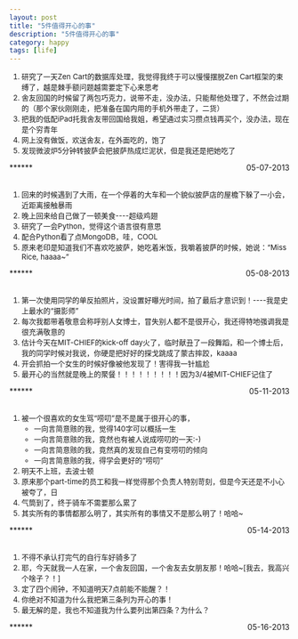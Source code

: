 ```yaml
---
layout: post
title: "5件值得开心的事"
description: "5件值得开心的事"
category: happy
tags: [life]
---
```

<ol style="font-size:13px">
<li>研究了一天Zen Cart的数据库处理，我觉得我终于可以慢慢摆脱Zen Cart框架的束缚了，越是棘手额问题越需要定下心来思考</li>            
<li>舍友回国的时候留了两包巧克力，说带不走，没办法，只能帮他处理了，不然会过期的（那个家伙刚刚走，把准备在国内用的手机外带走了，二货）</li>    
<li>把我的低配iPad托我舍友带回国给我姐，希望通过实习攒点钱再买个，没办法，现在是个穷青年</li>       
<li>网上没有做饭，欢送舍友，在外面吃的，饱了</li>       
<li>发现微波炉5分钟转披萨会把披萨热成烂泥状，但是我还是把她吃了</li>     
</ol>
***<span style="float:right">05-07-2013</span>***
<br/><br/>
<ol style="font-size:13px">
<li>回来的时候遇到了大雨，在一个停着的大车和一个貌似披萨店的屋檐下躲了一小会，近距离接触暴雨</li>            
<li>晚上回来给自己做了一顿美食----超级鸡翅</li>    
<li>研究了一会Python，觉得这个语言很有意思</li>       
<li>配合Python看了点MongoDB，哇，COOL</li>       
<li>原来老印是知道我们不喜欢吃披萨，她吃着米饭，我嚼着披萨的时候，她说：“Miss Rice, haaaa~”</li>     
</ol>
***<span style="float:right">05-08-2013</span>***
<br/><br/>
<ol style="font-size:13px">
<li>第一次使用同学的单反拍照片，没设置好曝光时间，拍了最后才意识到！----我是史上最水的“摄影师”</li>            
<li>每次我都带着敬意会称呼别人女博士，冒失别人都不是很开心，我还得特地强调我是很充满敬意的</li>    
<li>估计今天在MIT-CHIEF的kick-off day火了，临时献丑了一段舞蹈，和一个博士后，我的同学时候对我说，你硬是把好好的探戈跳成了蒙古摔跤，kaaaa</li>       
<li>开会抓拍一个女生的时候好像被他发现了！害得我一针尴尬</li>       
<li>最开心的当然就是晚上的聚餐！！！！！！！！！因为3/4被MIT-CHIEF记住了</li>     
</ol>
***<span style="float:right">05-11-2013</span>***
<br/><br/>
<ol style="font-size:13px">
<li>被一个很喜欢的女生骂“唠叨”是不是属于很开心的事，
<ul> 
<li>一向言简意赅的我，觉得140字可以概括一生</li>
<li>一向言简意赅的我，竟然也有被人说成唠叨的一天:-)</li>
<li>一向言简意赅的我，竟然真的发现自己有变唠叨的倾向</li>
<li>一向言简意赅的我，得学会更好的“唠叨”</li>
</ul>
</li>            
<li>明天不上班，去波士顿</li>    
<li>原来那个part-time的员工和我一样觉得那个负责人特别苛刻，但是今天还是不小心被夸了，日</li>       
<li>气筒到了，终于骑车不需要那么累了</li>       
<li>其实所有的事情都那么明了，其实所有的事情又不是那么明了！哈哈~</li>     
</ol>
***<span style="float:right">05-14-2013</span>***
<br/><br/>
<ol style="font-size:13px">
<li>不得不承认打完气的自行车好骑多了</li>            
<li>耶，今天就我一人在家，一个舍友回国，一个舍友去女朋友那！哈哈~[我去，我高兴个啥子？！]</li>    
<li>定了四个闹钟，不知道明天7点前能不能醒？！</li>       
<li>你绝对不知道为什么我把第三条列为开心的事！</li>       
<li>最无解的是，我也不知道我为什么要列出第四条？为什么？</li>     
</ol>
***<span style="float:right">05-16-2013</span>***
<br/><br/>
